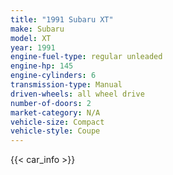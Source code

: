 ```yaml
---
title: "1991 Subaru XT"
make: Subaru
model: XT
year: 1991
engine-fuel-type: regular unleaded
engine-hp: 145
engine-cylinders: 6
transmission-type: Manual
driven-wheels: all wheel drive
number-of-doors: 2
market-category: N/A
vehicle-size: Compact
vehicle-style: Coupe
---
```


{{< car_info >}}
